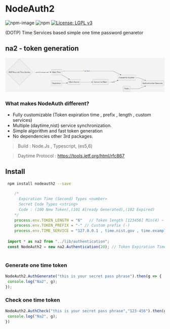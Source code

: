 # NodeAuth2
![npm-image]
![npm](https://img.shields.io/npm/dt/nodeauth2)
[![License: LGPL v3](https://img.shields.io/badge/License-LGPL%20v3-blue.svg)](https://www.gnu.org/licenses/lgpl-3.0)

 (DOTP) Time Services based simple one time password genaretor 
 
 ## na2 - token generation
![nodeAuth2](https://github.com/Nodeclient/NodeAuth2/raw/master/docs/images/flow.png)


### What makes NodeAuth different?
* Fully customizable (Token expiration time , prefix , length , custom services)
* Multiple (daytime,nist) service synchronization.
* Simple algorithm and fast token generation 
* No dependencies other 3rd packages.

 > Build            : Node.Js , Typescript, (es5,6)

 > Daytime Protocol : https://tools.ietf.org/html/rfc867
 
 
## Install 
```bash
 npm install nodeauth2 --save
```
```js
    /* 
      Expiration Time (Second) Types <number>
      Secret Code Types <string> 
      Code : (100 New Token),(101 Already Generated),(102 Expired)
    */
    process.env.TOKEN_LENGTH = "6"   // Token length [123456] Min(4) ~ Max(32)
    process.env.TOKEN_PREFIX = "-" // Custom prefix (-)
    process.env.TIME_SERVICE = "127.0.0.1 , time.nist.gov , time.example.com" // Daytime services
    
 import * as na2 from "../lib/authentication";
 const NodeAuth2 = new na2.Authentication(20); // Token Expiration Time 20 sec
 
```
### Generate one time token
```js
NodeAuth2.AuthGenerate("this is your secret pass phrase").then(g => {
 console.log("Na2", g);
}); 
```

### Check one time token 
```js
NodeAuth2.AuthCheck("this is your secret pass phrase","123-456").then(g=>{
 console.log("Na2", g);
}) 
``` 


   [npm-image]: https://img.shields.io/npm/v/nodeauth2.svg?style=flat 
   [npm-url]: https://npmjs.org/package/nodeauth2 
